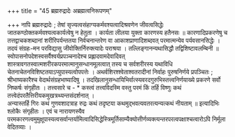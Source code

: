 +++
title = "45 ब्रह्मरुद्रादेः अब्रह्मत्वनिरूपणम्"

+++
नापि ब्रह्मरुद्रादेः ; तेषां सृज्यत्वसंहाग्यकर्मवश्यत्वादिश्रवणेन जीवत्वसिद्धेः जातकण्ठोक्तकर्मवश्यत्वकार्यत्वेषु न हेतुता । कार्यता लीलया युक्ता कारणस्य हतैनसः ॥ कारणादिप्रकरणेषु च तत्तद्वाचकशब्दानां शरीरिपर्यन्ततया निर्वचनान्तरेण वा आकाशप्राणादिशब्दवत् परमात्मन्येव पर्यवसानसिद्धेः । तदयं संग्रहः-मन परविद्यासु जीवोक्तिर्निरुक्त्यादेः पराश्रया । तल्लिङ्गानन्यथासिद्धौ तद्विशिष्टावलम्बिनी ॥ स्वोपासनोपदेशस्वसर्वैश्वर्यप्रपञ्चनादेश्च प्रह्लादवामदेवादिवत् शास्त्रावगतस्वात्मशरीरकपरमात्मानुसन्धानमूलत्वात् तस्य च सर्वशरीरस्य यथाविधि चेतनाचेतनविशिष्टतयाऽप्युपास्यत्वोपपत्तेः । अथर्वशिरश्श्वेताश्वतरादीनां निर्वाहः पुरुषनिर्णये प्रपञ्चितः ; श्रीभाष्यकारैश्च वेदार्थसंग्रहभाष्यादिषु । तदखिलानुसन्धायिभिर्वात्स्यवरदगुरुभिस्तत्त्वनिर्णयाख्ये प्रकरणे सर्वो निष्कर्षः संगृहीतः । तत्त्वसारे च - * कस्त्वं तत्त्वविदस्मि वस्तु परमं किं तर्हि विष्णुः कथं तत्त्वेदंपरतैत्तिरीयकमुखत्रथ्यन्तसंदर्शनात् ।  
अन्यास्तर्हि गिरः कथं गुणवशादत्राह रुद्रः कथं तदृष्टया कथमुद्भवत्यवतरत्यन्यत्कथं नीयताम् ॥ इत्यादिभिः श्लोकैः संगृहीतः । एवं च नारायणस्यैव परमकारणत्वमुमुक्षूपास्यत्वसर्वान्तर्यामित्वादिसिद्धेस्त्रिमूर्तिसाम्यैक्योत्तीर्णव्यक्त्यन्तरपरत्वपक्षाश्चत्वारोऽपि निर्मूला वेदितव्याः ।